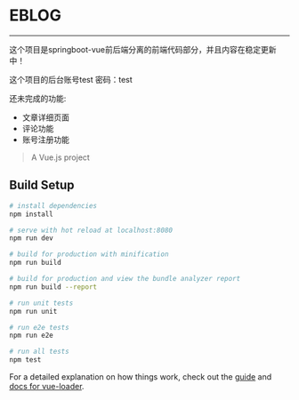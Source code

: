 # EBLOG

--------

这个项目是springboot-vue前后端分离的前端代码部分，并且内容在稳定更新中！

这个项目的后台账号test 密码：test

还未完成的功能:

* 文章详细页面
* 评论功能
* 账号注册功能

> A Vue.js project

## Build Setup

``` bash
# install dependencies
npm install

# serve with hot reload at localhost:8080
npm run dev

# build for production with minification
npm run build

# build for production and view the bundle analyzer report
npm run build --report

# run unit tests
npm run unit

# run e2e tests
npm run e2e

# run all tests
npm test
```

For a detailed explanation on how things work, check out the [guide](http://vuejs-templates.github.io/webpack/) and [docs for vue-loader](http://vuejs.github.io/vue-loader).

